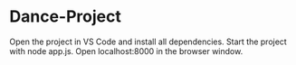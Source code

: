 # Dance-Project

Open the project in VS Code and install all dependencies.
Start the project with node app.js.
Open localhost:8000 in the browser window.
